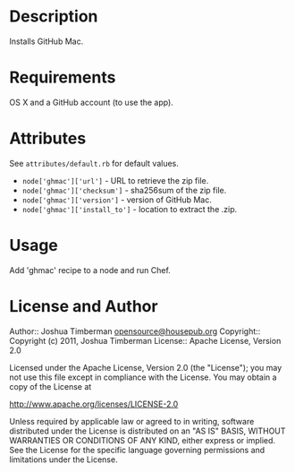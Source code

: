 Description
===========

Installs GitHub Mac.

Requirements
============

OS X and a GitHub account (to use the app).

Attributes
==========

See `attributes/default.rb` for default values.

* `node['ghmac']['url']` - URL to retrieve the zip file.
* `node['ghmac']['checksum']` - sha256sum of the zip file.
* `node['ghmac']['version']` - version of GitHub Mac.
* `node['ghmac']['install_to']` - location to extract the .zip.

Usage
=====

Add 'ghmac' recipe to a node and run Chef.

License and Author
==================

Author:: Joshua Timberman <opensource@housepub.org>
Copyright:: Copyright (c) 2011, Joshua Timberman
License:: Apache License, Version 2.0

Licensed under the Apache License, Version 2.0 (the "License");
you may not use this file except in compliance with the License.
You may obtain a copy of the License at

   http://www.apache.org/licenses/LICENSE-2.0

Unless required by applicable law or agreed to in writing, software
distributed under the License is distributed on an "AS IS" BASIS,
WITHOUT WARRANTIES OR CONDITIONS OF ANY KIND, either express or implied.
See the License for the specific language governing permissions and
limitations under the License.
